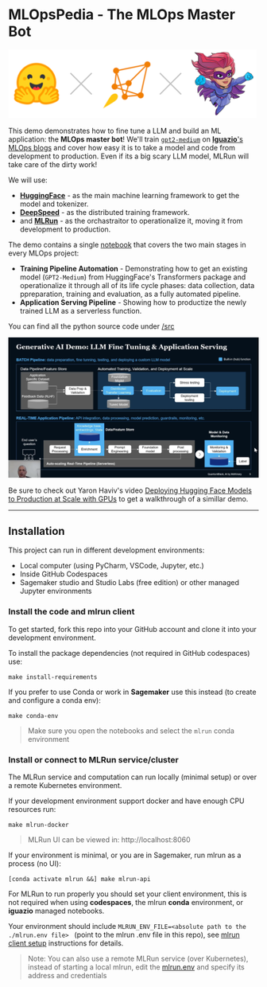 # **MLOpsPedia** - The MLOps Master Bot

<img src="./images/hf-ds-mlrun.png" alt="huggingface-mlrun" style="width: 500px"/>

This demo demonstrates how to fine tune a LLM and build an ML application: the **MLOps master bot**! We'll train [`gpt2-medium`](https://huggingface.co/gpt2) on [**Iguazio**'s MLOps blogs](https://www.iguazio.com/blog/) and cover how easy it is to take a model and code from development to production. Even if its a big scary LLM model, MLRun will take care of the dirty work!

We will use:
* [**HuggingFace**](https://huggingface.co/) - as the main machine learning framework to get the model and tokenizer.
* [**DeepSpeed**](https://www.deepspeed.ai/) - as the distributed training framework.
* and [**MLRun**](https://www.mlrun.org/) - as the orchastraitor to operationalize it, moving it from development to production.

The demo contains a single [notebook](./tutorial.ipynb) that covers the two main stages in every MLOps project: 

* **Training Pipeline Automation** - Demonstrating how to get an existing model (`GPT2-Medium`) from HuggingFace's Transformers package and operationalize it through all of its life cycle phases: data collection, data ppreparation, training and evaluation, as a fully automated pipeline.
* **Application Serving Pipeline** - Showing how to productize the newly trained LLM as a serverless function.

You can find all the python source code under [/src](./src)

[<img src="./images/video-thumbnail.png" style="width: 700px"/>](http://www.youtube.com/watch?v=aAU54bTH6_o "MLOps for Generative AI with MLRun")

Be sure to check out Yaron Haviv's video [Deploying Hugging Face Models to Production at Scale with GPUs](https://www.nvidia.com/en-us/on-demand/session/gtcspring23-s51553/)
to get a walkthrough of a simillar demo.

___
<a id="installation"></a>
## Installation

This project can run in different development environments:
* Local computer (using PyCharm, VSCode, Jupyter, etc.)
* Inside GitHub Codespaces 
* Sagemaker studio and Studio Labs (free edition) or other managed Jupyter environments

### Install the code and mlrun client 

To get started, fork this repo into your GitHub account and clone it into your development environment.

To install the package dependencies (not required in GitHub codespaces) use:
 
    make install-requirements
    
If you prefer to use Conda or work in **Sagemaker** use this instead (to create and configure a conda env):

    make conda-env

> Make sure you open the notebooks and select the `mlrun` conda environment 
 
### Install or connect to MLRun service/cluster

The MLRun service and computation can run locally (minimal setup) or over a remote Kubernetes environment.

If your development environment support docker and have enough CPU resources run:

    make mlrun-docker
    
> MLRun UI can be viewed in: http://localhost:8060
    
If your environment is minimal, or you are in Sagemaker, run mlrun as a process (no UI):

    [conda activate mlrun &&] make mlrun-api
 
For MLRun to run properly you should set your client environment, this is not required when using **codespaces**, the mlrun **conda** environment, or **iguazio** managed notebooks.

Your environment should include `MLRUN_ENV_FILE=<absolute path to the ./mlrun.env file> ` (point to the mlrun .env file 
in this repo), see [mlrun client setup](https://docs.mlrun.org/en/latest/install/remote.html) instructions for details.  
     
> Note: You can also use a remote MLRun service (over Kubernetes), instead of starting a local mlrun, 
> edit the [mlrun.env](./mlrun.env) and specify its address and credentials  